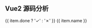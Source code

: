 ## Vue2 源码分析

<script setup>
import { ref, reactive } from 'vue'

const list = reactive([
  {
    name: '准备工作',
    done: true,
  },
  {
    name: '数据驱动',
    done: true,
  },
  {
    name: '组件化',
    done: true,
  },
  {
    name: '深入响应式原理（上）',
    done: true,
  },
  {
    name: '深入响应式原理（下）',
    done: true,
  },
  {
    name: '编译（上）',
    done: true,
  },
  {
    name: '编译（下）',
    done: false,
  },
  {
    name: '扩展（上）',
    done: false,
  },
  {
    name: '扩展（中）',
    done: false,
  },
  {
    name: '扩展（下）',
    done: false,
  },
  {
    name: 'VueRouter',
    done: false,
  },
  {
    name: 'Vuex',
    done: false,
  },
])

const handleItem = (idx) => {
  list[idx].done = !list[idx].done
}

</script>

<div 
  :class="$style.flex" 
  v-for="(item, index) in list" :key="index"
  @click="handleItem(index)"
>
  <span :class="[$style.common,item.done ? $style.actived : $style.noActive ]">{{ item.done ? '✓' : '✗' }}</span>
  <span >{{ item.name }}</span>
</div>

<style module>
.noActive {
  background: #efe3e3;
  color: #E91E63;
}

.actived {
  background: #4CAF50;
}

.common {
  display: inline-flex;
  width: 20px;
  height: 20px;
  border-radius: 4px;
  margin-right: 10px;
  align-items: center;
  padding: 6px;
  justify-content: center;
  font-size: 16px;
  font-weight: bold;
}

.flex {
  display: flex;
  align-items: center;
  cursor: pointer;
  margin-bottom: 15px;
}
</style>
